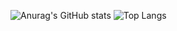 ![Anurag's GitHub stats](https://github-readme-stats.vercel.app/api?username=emranhossen26&show_icons=true&theme=radical)
![Top Langs](https://github-readme-stats.vercel.app/api/top-langs/?username=emranhossen26&layout=compact)
